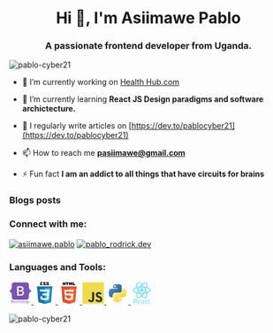<h1 align="center">Hi 👋, I'm Asiimawe Pablo</h1>
<h3 align="center">A passionate frontend developer from Uganda.</h3>

<p align="left"> <img src="https://komarev.com/ghpvc/?username=pablo-cyber21&label=Profile%20views&color=0e75b6&style=flat" alt="pablo-cyber21" /> </p>

- 🔭 I’m currently working on [Health Hub.com](https://pablo-cyber21.github.io/healthhab/)

- 🌱 I’m currently learning **React JS Design paradigms and software archictecture.**

- 📝 I regularly write articles on [https://dev.to/pablocyber21](https://dev.to/pablocyber21)

- 📫 How to reach me **pasiimawe@gmail.com**

- ⚡ Fun fact **I am an addict to all things that have circuits for brains**

### Blogs posts
<!-- BLOG-POST-LIST:START -->
<!-- BLOG-POST-LIST:END -->

<h3 align="left">Connect with me:</h3>
<p align="left">
<a href="https://dev.to/asiimawe.pablo" target="blank"><img align="center" src="https://raw.githubusercontent.com/rahuldkjain/github-profile-readme-generator/master/src/images/icons/Social/devto.svg" alt="asiimawe.pablo" height="30" width="40" /></a>
<a href="https://instagram.com/pablo_rodrick.dev" target="blank"><img align="center" src="https://raw.githubusercontent.com/rahuldkjain/github-profile-readme-generator/master/src/images/icons/Social/instagram.svg" alt="pablo_rodrick.dev" height="30" width="40" /></a>
</p>

<h3 align="left">Languages and Tools:</h3>
<p align="left"> <a href="https://getbootstrap.com" target="_blank" rel="noreferrer"> <img src="https://raw.githubusercontent.com/devicons/devicon/master/icons/bootstrap/bootstrap-plain-wordmark.svg" alt="bootstrap" width="40" height="40"/> </a> <a href="https://www.w3schools.com/css/" target="_blank" rel="noreferrer"> <img src="https://raw.githubusercontent.com/devicons/devicon/master/icons/css3/css3-original-wordmark.svg" alt="css3" width="40" height="40"/> </a> <a href="https://www.w3.org/html/" target="_blank" rel="noreferrer"> <img src="https://raw.githubusercontent.com/devicons/devicon/master/icons/html5/html5-original-wordmark.svg" alt="html5" width="40" height="40"/> </a> <a href="https://developer.mozilla.org/en-US/docs/Web/JavaScript" target="_blank" rel="noreferrer"> <img src="https://raw.githubusercontent.com/devicons/devicon/master/icons/javascript/javascript-original.svg" alt="javascript" width="40" height="40"/> </a> <a href="https://www.python.org" target="_blank" rel="noreferrer"> <img src="https://raw.githubusercontent.com/devicons/devicon/master/icons/python/python-original.svg" alt="python" width="40" height="40"/> </a> <a href="https://reactjs.org/" target="_blank" rel="noreferrer"> <img src="https://raw.githubusercontent.com/devicons/devicon/master/icons/react/react-original-wordmark.svg" alt="react" width="40" height="40"/> </a> </p>

<p><img align="center" src="https://github-readme-streak-stats.herokuapp.com/?user=pablo-cyber21&" alt="pablo-cyber21" /></p>
